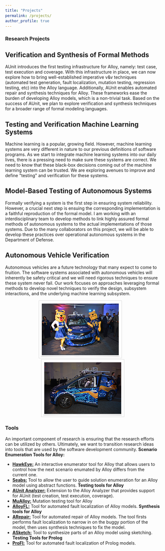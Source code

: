 ```yaml
---
title: "Projects"
permalink: /projects/
author_profile: true
---
```

<link href="https://fonts.googleapis.com/css?family=Comfortaa:300,400,700|Righteous" rel="stylesheet">

### <i class="fa fa-fw fa-cogs" aria-hidden="true"></i> Research Projects

## <i class="fa fa-fw fa-bug" aria-hidden="true"></i> Verification and Synthesis of Formal Methods
AUnit introduces the first testing infrastructure for Alloy, namely: test case, test execution and coverage. With this infrastructure in place, we can now explore how to bring well-established imperative v&v techniques (automated test generation, fault localization, mutation testing, regression testing, etc) into the Alloy language. Additionally, AUnit enables automated repair and synthesis techniques for Alloy. These frameworks ease the burden of developing Alloy models, which is a non-trivial task. Based on the success of AUnit, we plan to explore verification and synthesis techniques for a broader range of formal modeling languages. 

## <i class="fa fa-fw fa-book-reader" aria-hidden="true"></i> Testing and Verification Machine Learning Systems
Machine learning is a popular, growing field. However, machine learning systems are very different in nature to our previous definitions of software programs. As we start to integrate machine learning systems into our daily lives, there is a pressing need to make sure these systems are correct. We need to know that these black-box decisions coming out of the machine learning system can be trusted. We are exploring avenues to improve and define "testing" and verification for these systems.

## <i class="fa fa-fw fa-robot" aria-hidden="true"></i> Model-Based Testing of Autonomous Systems 
Formally verifying a system is the first step in ensuring system reliability. However, a crucial next step is ensuing the corresponding implementation is a faithful reproduction of the formal model. I am working with an interdisciplinary team to develop methods to link highly assured formal methods of autonomous systems to the actual implementations of those systems. Due to the many collaborators on this project, we will be able to develop these practices over operational autonomous systems in the Department of Defense.

## <i class="fa fa-fw fa-car-side" aria-hidden="true"></i> Autonomous Vehicle Verification 
Autonomous vehicles are a future technology that many expect to come to fruition. The software systems associated with autonomous vehicles will inherently be safety critical and we will need rigorous techniques to ensure these system never fail. Our work focuses on approaches leveraging formal methods to develop novel techniques to verify the design, subsystem interactions, and the underlying machine learning subsystem.

<center><img src="../images/auto2.png" alt="SAE-GM Autodrive Challenge"> &nbsp;&nbsp;&nbsp;<img src="../images/auto3.png" alt="SAE-GM Autodrive Challenge"></center>

### <i class="fa fa-fw fa-code-branch" aria-hidden="true"></i> Tools

An important component of research is ensuring that the research efforts can be utilized by others. Ultimately, we want to  transition research ideas into tools that are used by the software development community.
**Scenario Enumeration Tools for Alloy:**
  * **[HawkEye:](https://github.com/alloy-hawkeye/Hawkeye)** An interactive enumerator tool for Alloy that allows users to control how the next scenario enumated by Alloy differs from the current one.
  * **[Seabs:](https://github.com/Allisonius/Seabs)** Tool to allow the user to guide solution enumeration for an Alloy model using abstract functions.
**Testing tools for Alloy**
  * **[AUnit Analyzer:](https://sites.google.com/view/aunitanalyzer)** Extension to the Alloy Analyzer that provides support for AUnit (test creation, test execution, coverage).
  * **[MuAlloy:](https://github.com/kaiyuanw/MuAlloy)** Mutation testing tool for Alloy 
  * **[AlloyFL:](https://AlloyFL.github.io)** Tool for automated fault localization of Alloy models.
**Synthesis tools for Alloy**
  * **[ARepair:](https://github.com/kaiyuanw/ARepair)** Tool for automated repair of Alloy models. The tool firsts performs fault localization to narrow in on the buggy portion of the model, then uses synthesis techniques to fix the model.
  * **[ASketch:](https://github.com/kaiyuanw/ASketch)** Tool to synthesize parts of an Alloy model using sketching.
**Testing Tools for Prolog**
  * **[ProFl:](https://github.com/geoorge1d127/ProFl)** Tool for automated fault localization of Prolog models.
